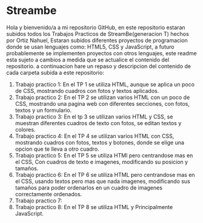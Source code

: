 # Streambe
  Hola y bienvenido/a a mi repositorio GitHub, en este repositorio estaran subidos todos los Trabajos Practicos de StreamBe(generacion T) hechos por Ortiz Nahuel, Estaran subidos diferentes proyectos de programacion donde se usan lenguajes como: HTML5, CSS y JavaScript, a futuro probablemente se implementen proyectos con otros lenguajes, este readme esta sujeto a cambios a medida que se actualice el contenido del repositorio.
  a continuacion hare un repaso y descripcion del contenido de cada carpeta subida a este repositorio:
1. Trabajo practico 1: En el TP 1 se utiliza HTML, aunque se aplica un poco de CSS, mostrando cuadros con fotos y textos aplicados.
2. Trabajo practico 2: En el TP 2 se utilizan varios HTML con un poco de CSS, mostrando una pagina web con diferentes secciones, con fotos, textos y un formulario.
3. Trabajo practico 3: En el tp 3 se utilizan varios HTML y CSS, se muestran diferentes cuadros de texto con fotos, se editan textos y colores.
4. Trabajo practico 4: En el TP 4 se utilizan varios HTML con CSS, mostrando cuadros con fotos, textos y botones, donde se elige una opcion que te lleva a otro cuadro.
5. Trabajo practico 5: En el TP 5 se utiliza HTMl pero centrandose mas en el CSS, Con cuadros de texto e imagenes, modificando su posicion y tamaños.
6. Trabajo practico 6: En el TP 6 se utiliza HTML pero centrandose mas en el CSS, usando textos pero mas que nada imagenes, modificando sus tamaños para poder ordenarlos en un cuadro de imagenes correctamente ordenados.
7. Trabajo practico 7:
8. Trabajo practico 8: En el TP 8 se utiliza HTML y Principalmente JavaScript.


